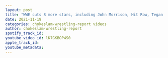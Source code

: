```yaml
---
layout: post
title: "WWE cuts 8 more stars, including John Morrison, Hit Row, Tegan Knox. Is WWE up for sale?"
date: 2021-11-19
categories: chokeslam-wrestling-report videos
author: chokeslam-wrestling-report
spotify_track_id: 
youtube_video_id: lK7GKBOP4S0
apple_track_id: 
youtube_metadata: 
---
```

